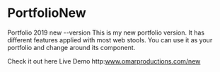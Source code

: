 # PortfolioNew
Portfolio 2019 new --version
This is my new portfolio version. It has different features applied with most web stools.
You can use it as your portfolio and change around its component.

Check it out here Live Demo http:www.omarproductions.com/new
